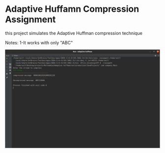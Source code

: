 # Adaptive Huffamn Compression Assignment
this project simulates the Adaptive Huffman compression technique

Notes: 
1-It works with only "ABC" 

![](Screenshot%20from%202020-01-27%2014-50-24.jpeg)
